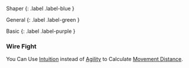 
Shaper
{: .label .label-blue }

General
{: .label .label-green }

Basic
{: .label .label-purple }
### Wire Fight

You Can Use [Intuition](Game/Core/Intuition.md) instead of [Agility](Core/Agility) to Calculate [Movement Distance](Core/Movement#Movement%20Distance).